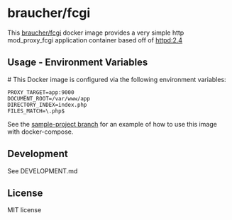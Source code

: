 # braucher/fcgi

This [braucher/fcgi](https://hub.docker.com/r/braucher/fcgi/) docker image provides a
very simple http mod\_proxy\_fcgi application container based off of 
[httpd:2.4](https://hub.docker.com/r/_/httpd/)

## Usage - Environment Variables

\# This Docker image is configured via the following environment variables:  

```
PROXY_TARGET=app:9000  
DOCUMENT_ROOT=/var/www/app  
DIRECTORY_INDEX=index.php  
FILES_MATCH=\.php$
```

See the 
[sample-project branch](https://github.com/jwbraucher/docker-fcgi/blob/sample-project/docker-compose.yml)
for an example of how to use this image with docker-compose.

## Development
See DEVELOPMENT.md

## License
MIT license

